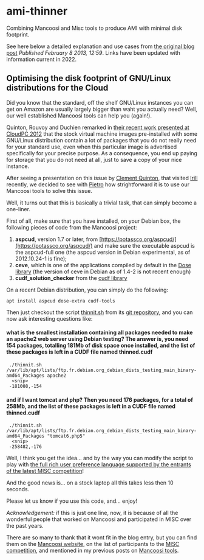 ami-thinner
===========

Combining Mancoosi and Misc tools to produce AMI with minimal disk footprint.

See here below a detailed explanation and use cases from [the original blog post](https://www.dicosmo.org/MyOpinions/index.php?post/2013/02/08/131-optimising-the-disk-footprint-of-gnu-linux-distributions) *Published February 8 2013, 12:59*. Links have been updated with information current in 2022.

## Optimising the disk footprint of GNU/Linux distributions for the Cloud

Did you know that the standard, off the shelf GNU/Linux instances you can get on Amazon are usually largely bigger than waht you actually need?
Well, our well established Mancoosi tools can help you (again!).

Quinton, Rouvoy and Duchien remarked in [their recent work presented at CloudPC 2012](http://dl.acm.org/citation.cfm?doid=2168697.2168699) that the stock virtual machine images pre-installed with some GNU/Linux distribution contain a lot of packages that you do not really need for your standard use, even when this particular image is advertised specifically for your precise purpose.
As a consequence, you end up paying for storage that you do not need at all, just to save a copy of your nice instance.

After seeing a presentation on this issue by [Clement Quinton](http://chercheurs.lille.inria.fr/~cquinton/index.html), that visited [Irill](http://www.irill.org) recently, we decided to see with [Pietro](http://mancoosi.org/~abate/) how strightforward it is to use our Mancoosi tools to solve this issue.

Well, it turns out that this is basically a trivial task, that can simply become a one-liner.

First of all, make sure that you have installed, on your Debian box, the following pieces of code from the Mancoosi project:

1. __aspcud__, version 1.7 or later, from [https://potassco.org/aspcud/](https://potassco.org/aspcud/) and make sure the executable aspcud is the aspcud-full one (the aspcud version in Debian experimental, as of 2012.10.24-1 is fine); 
2. __ceve__, which is one of the applications compiled by default in the [Dose library](https://gitlab.com/irill/dose3) (the version of ceve in Debian as of 1.4-2 is not recent enough)
3. __cudf_solution_checker__ from the [cudf library](https://gitlab.com/irill/cudf)

On a recent Debian distribution, you can simply do the following:

```
apt install aspcud dose-extra cudf-tools
```

Then just checkout the script [thinnit.sh](https://github.com/rdicosmo/ami-thinner/blob/master/thinnit.sh) from its [git repository](https://github.com/rdicosmo/ami-thinner), and you can now ask interesting questions like:

#### __what is the smallest installation containing all packages needed to make an apache2 web server using Debian testing__? The answer is, __you need 154 packages, totalling 181Mb of disk space once installed__, and the list of these packages is left in a CUDF file named __thinned.cudf__
```
 ./thinnit.sh /var/lib/apt/lists/ftp.fr.debian.org_debian_dists_testing_main_binary-amd64_Packages apache2
  <snip>
 -181008,-154
```
#### __and if I want tomcat and php__? Then __you need 176 packages, for a total of 258Mb__, and the list of these packages is left in a CUDF file named __thinned.cudf__
```
 ./thinnit.sh /var/lib/apt/lists/ftp.fr.debian.org_debian_dists_testing_main_binary-amd64_Packages "tomcat6,php5"
  <snip>
 -258482,-176
```
Well, I think you get the idea... and by the way you can modify the script to play with [the full rich user preference language supported by the entrants of the latest MISC competition](http://www.mancoosi.org/misc-2012/results/index.html)!

And the good news is... on a stock laptop all this takes less then 10 seconds.

Please let us know if you use this code, and... enjoy!

*Acknowledgement:* if this is just one line, now, it is because of all the wonderful people that worked on Mancoosi and participated in MISC over the past years.

There are so many to thank that it wont fit in the blog entry, but you can find them on the [Mancoosi website](http://www.mancoosi.org), on the list of participants to the [MISC competition](http://www.mancoosi.org/misc/), and mentioned in my previous posts on [Mancoosi tools](http://www.dicosmo.org/MyOpinions/index.php/Mancoosi).

